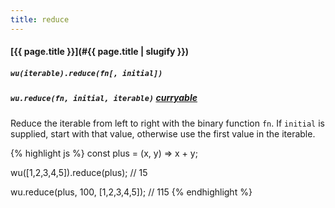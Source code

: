 ```yaml
---
title: reduce
---
```

#### [{{ page.title }}](#{{ page.title | slugify }})

##### `wu(iterable).reduce(fn[, initial])`

##### `wu.reduce(fn, initial, iterable)` *[curryable](#curryable)*

Reduce the iterable from left to right with the binary function `fn`. If
`initial` is supplied, start with that value, otherwise use the first value in
the iterable.

{% highlight js %}
const plus = (x, y) => x + y;

wu([1,2,3,4,5]).reduce(plus);
// 15

wu.reduce(plus, 100, [1,2,3,4,5]);
// 115
{% endhighlight %}
